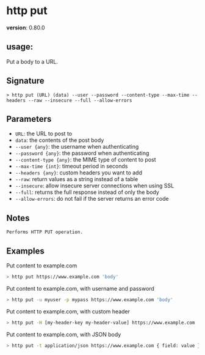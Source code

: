 # http put

**version**: 0.80.0

## **usage**:

Put a body to a URL.

## Signature

`> http put (URL) (data) --user --password --content-type --max-time --headers --raw --insecure --full --allow-errors`

## Parameters

- `URL`: the URL to post to
- `data`: the contents of the post body
- `--user {any}`: the username when authenticating
- `--password {any}`: the password when authenticating
- `--content-type {any}`: the MIME type of content to post
- `--max-time {int}`: timeout period in seconds
- `--headers {any}`: custom headers you want to add
- `--raw`: return values as a string instead of a table
- `--insecure`: allow insecure server connections when using SSL
- `--full`: returns the full response instead of only the body
- `--allow-errors`: do not fail if the server returns an error code

## Notes

```text
Performs HTTP PUT operation.
```

## Examples

Put content to example.com

```bash
> http put https://www.example.com 'body'
```

Put content to example.com, with username and password

```bash
> http put -u myuser -p mypass https://www.example.com 'body'
```

Put content to example.com, with custom header

```bash
> http put -H [my-header-key my-header-value] https://www.example.com
```

Put content to example.com, with JSON body

```bash
> http put -t application/json https://www.example.com { field: value }
```
